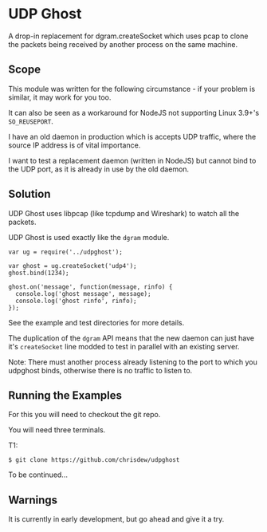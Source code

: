 UDP Ghost
=========

A drop-in replacement for dgram.createSocket which uses pcap to clone the packets being received by another process on the same machine.


Scope
-----

This module was written for the following circumstance - if your problem is similar, it may work for you too.

It can also be seen as a workaround for NodeJS not supporting Linux 3.9+'s `SO_REUSEPORT`.

I have an old daemon in production which is accepts UDP traffic, where the source IP address is of vital importance.

I want to test a replacement daemon (written in NodeJS) but cannot bind to the UDP port, as it is already in use by the old daemon.


Solution
--------

UDP Ghost uses libpcap (like tcpdump and Wireshark) to watch all the packets.

UDP Ghost is used exactly like the `dgram` module.

```
var ug = require('../udpghost');

var ghost = ug.createSocket('udp4');
ghost.bind(1234);

ghost.on('message', function(message, rinfo) {
  console.log('ghost message', message);
  console.log('ghost rinfo', rinfo);
});
```

See the example and test directories for more details.

The duplication of the `dgram` API means that the new daemon can just have it's `createSocket` line modded to test in parallel with an existing server.

Note: There must another process already listening to the port to which you udpghost binds, otherwise there is no traffic to listen to. 


Running the Examples
--------------------

For this you will need to checkout the git repo.

You will need three terminals.

T1:
```
$ git clone https://github.com/chrisdew/udpghost
```

To be continued...


Warnings
--------

It is currently in early development, but go ahead and give it a try.


